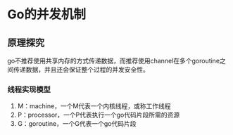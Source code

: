 # Go的并发机制

## 原理探究

go不推荐使用共享内存的方式传递数据，而推荐使用channel在多个goroutine之间传递数据，并且还会保证整个过程的并发安全性。

### 线程实现模型

1. M：machine，一个M代表一个内核线程，或称工作线程
2. P：processor，一个P代表执行一个go代码片段所需的资源
3. G：goroutine，一个G代表一个go代码片段

